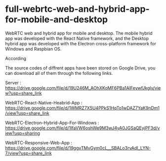 # full-webrtc-web-and-hybrid-app-for-mobile-and-desktop
WebRTC web and hybrid app for mobile and desktop. The mobile hybrid app was developed with the React Native framework, and the Desktop hybrid app was developed with the Electron cross-platform framework for Windows and Raspbian OS.    

According 

The source codes of diffrent apps have been stored on Google Drive, you can download all of them through the following links.

Server : https://drive.google.com/file/d/19U246M_AOhXKoMF6PBa1AlFeywfJkglv/view?usp=share_link

WebRTC-React-Native-Heabrid-App  :  https://drive.google.com/file/d/1WMRZ7X5U4PPkS1HqTo1wDAZ7YaK9nDm1/view?usp=share_link

WebRTC-Electron-Hybrid-App-For-Windows  :  https://drive.google.com/file/d/1lfaVW6oshWe9M3wJ4yA0JGSaQEyjPF3d/view?usp=sharing

WebRTC-Responsive-Web-App : https://drive.google.com/file/d/19ggvTMvGym0cL__SBALo3rvAdI_LYN-7/view?usp=share_link
